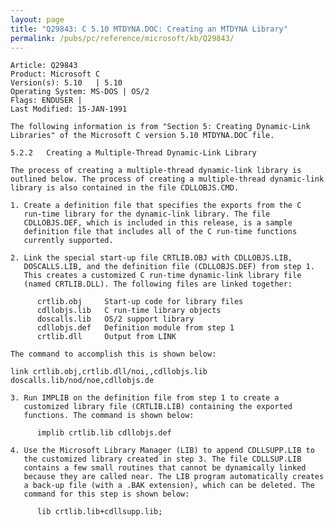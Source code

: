 ```yaml
---
layout: page
title: "Q29843: C 5.10 MTDYNA.DOC: Creating an MTDYNA Library"
permalink: /pubs/pc/reference/microsoft/kb/Q29843/
---
```


	Article: Q29843
	Product: Microsoft C
	Version(s): 5.10   | 5.10
	Operating System: MS-DOS | OS/2
	Flags: ENDUSER |
	Last Modified: 15-JAN-1991
	
	The following information is from "Section 5: Creating Dynamic-Link
	Libraries" of the Microsoft C version 5.10 MTDYNA.DOC file.
	
	5.2.2   Creating a Multiple-Thread Dynamic-Link Library
	
	The process of creating a multiple-thread dynamic-link library is
	outlined below. The process of creating a multiple-thread dynamic-link
	library is also contained in the file CDLLOBJS.CMD.
	
	1. Create a definition file that specifies the exports from the C
	   run-time library for the dynamic-link library. The file
	   CDLLOBJS.DEF, which is included in this release, is a sample
	   definition file that includes all of the C run-time functions
	   currently supported.
	
	2. Link the special start-up file CRTLIB.OBJ with CDLLOBJS.LIB,
	   DOSCALLS.LIB, and the definition file (CDLLOBJS.DEF) from step 1.
	   This creates a customized C run-time dynamic-link library file
	   (named CRTLIB.DLL). The following files are linked together:
	
	      crtlib.obj     Start-up code for library files
	      cdllobjs.lib   C run-time library objects
	      doscalls.lib   OS/2 support library
	      cdllobjs.def   Definition module from step 1
	      crtlib.dll     Output from LINK
	
	The command to accomplish this is shown below:
	
	link crtlib.obj,crtlib.dll/noi,,cdllobjs.lib doscalls.lib/nod/noe,cdllobjs.de
	
	3. Run IMPLIB on the definition file from step 1 to create a
	   customized library file (CRTLIB.LIB) containing the exported
	   functions. The command is shown below:
	
	      implib crtlib.lib cdllobjs.def
	
	4. Use the Microsoft Library Manager (LIB) to append CDLLSUPP.LIB to
	   the customized library created in step 3. The file CDLLSUP.LIB
	   contains a few small routines that cannot be dynamically linked
	   because they are called near. The LIB program automatically creates
	   a back-up file (with a .BAK extension), which can be deleted. The
	   command for this step is shown below:
	
	      lib crtlib.lib+cdllsupp.lib;
